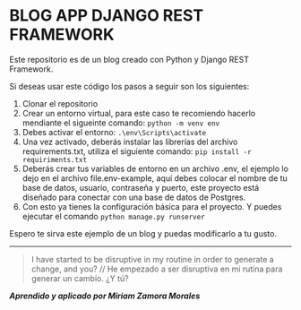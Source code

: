 # BLOG APP DJANGO REST FRAMEWORK

Este repositorio es de un blog creado con Python y Django REST Framework. 

Si deseas usar este código los pasos a seguir son los siguientes: 

1. Clonar el repositorio
2. Crear un entorno virtual, para este caso te recomiendo hacerlo mendiante el sigueinte comando: `python -m venv env`
3. Debes activar el entorno: `.\env\Scripts\activate`
4. Una vez activado, deberás instalar las librerías del archivo requirements.txt, utiliza el siguiente comando: `pip install -r requiriments.txt`
5. Deberás crear tus variables de entorno en un archivo .env, el ejemplo lo dejo en el archivo file.env-example, aquí debes colocar el nombre de tu base de datos, usuario, contraseña y puerto, este proyecto está diseñado para conectar con una base de datos de Postgres. 
6. Con esto ya tienes la configuración básica para el proyecto. Y puedes ejecutar el comando `python manage.py runserver` 


Espero te sirva este ejemplo de un blog y puedas modificarlo a tu gusto. 

------------------------------------------------------------------------------------------------------------



> I have started to be disruptive in my routine in order to generate a change, and you? // He empezado a ser disruptiva en mi rutina para generar un cambio. ¿Y tú?

***Aprendido y aplicado por Miriam Zamora Morales***
